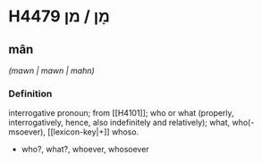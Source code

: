 # H4479 מָן / מן

## mân

_(mawn | mawn | mahn)_

### Definition

interrogative pronoun; from [[H4101]]; who or what (properly, interrogatively, hence, also indefinitely and relatively); what, who(-msoever), [[lexicon-key|+]] whoso.

- who?, what?, whoever, whosoever
